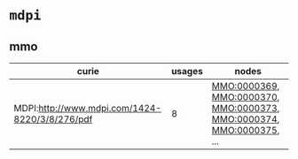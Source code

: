 # `mdpi`

## mmo

| curie                                          |   usages | nodes                                                                                                                                                                                                                                                                                                      |
|------------------------------------------------|----------|------------------------------------------------------------------------------------------------------------------------------------------------------------------------------------------------------------------------------------------------------------------------------------------------------------|
| MDPI:http://www.mdpi.com/1424-8220/3/8/276/pdf |        8 | [MMO:0000369](http://purl.obolibrary.org/obo/MMO_0000369), [MMO:0000370](http://purl.obolibrary.org/obo/MMO_0000370), [MMO:0000373](http://purl.obolibrary.org/obo/MMO_0000373), [MMO:0000374](http://purl.obolibrary.org/obo/MMO_0000374), [MMO:0000375](http://purl.obolibrary.org/obo/MMO_0000375), ... |

